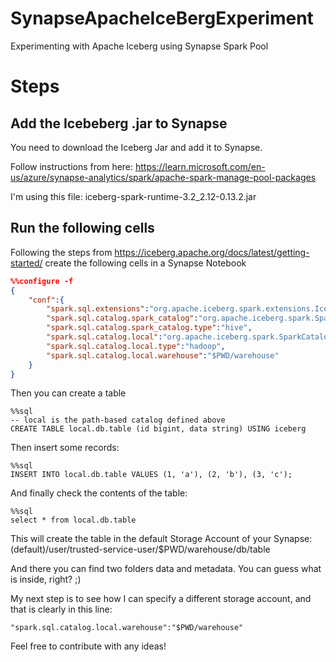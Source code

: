 # SynapseApacheIceBergExperiment
Experimenting with Apache Iceberg using Synapse Spark Pool
# Steps

## Add the Icebeberg .jar to Synapse
You need to download the Iceberg Jar and add it to Synapse.

Follow instructions from here: https://learn.microsoft.com/en-us/azure/synapse-analytics/spark/apache-spark-manage-pool-packages

I'm using this file: iceberg-spark-runtime-3.2_2.12-0.13.2.jar

## Run the following cells
Following the steps from https://iceberg.apache.org/docs/latest/getting-started/ create the following cells in a Synapse Notebook

```json
%%configure -f
{
    "conf":{
        "spark.sql.extensions":"org.apache.iceberg.spark.extensions.IcebergSparkSessionExtensions",
        "spark.sql.catalog.spark_catalog":"org.apache.iceberg.spark.SparkSessionCatalog",
        "spark.sql.catalog.spark_catalog.type":"hive",
        "spark.sql.catalog.local":"org.apache.iceberg.spark.SparkCatalog",
        "spark.sql.catalog.local.type":"hadoop",
        "spark.sql.catalog.local.warehouse":"$PWD/warehouse"
    }
}
```

Then you can create a table

```
%%sql
-- local is the path-based catalog defined above
CREATE TABLE local.db.table (id bigint, data string) USING iceberg
```

Then insert some records:
```
%%sql
INSERT INTO local.db.table VALUES (1, 'a'), (2, 'b'), (3, 'c');
```

And finally check the contents of the table:

```
%%sql
select * from local.db.table
```

This will create the table in the default Storage Account of your Synapse:
(default)/user/trusted-service-user/$PWD/warehouse/db/table

And there you can find two folders data and metadata. You can guess what is inside, right? ;)

My next step is to see how I can specify a different storage account, and that is clearly in this line:
```
"spark.sql.catalog.local.warehouse":"$PWD/warehouse"
```

Feel free to contribute with any ideas!
